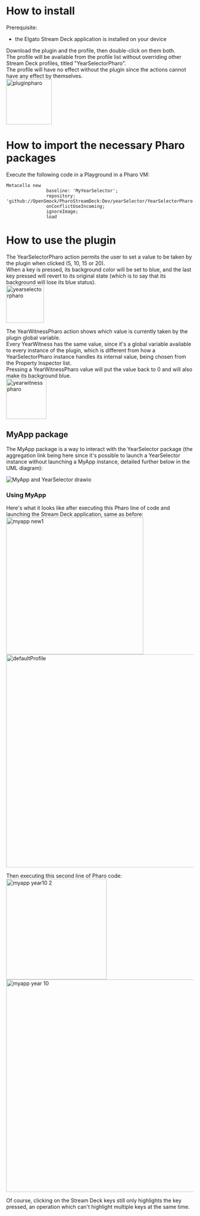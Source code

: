 # How to install
Prerequisite:
- the Elgato Stream Deck application is installed on your device

Download the plugin and the profile, then double-click on them both. \
The profile will be available from the profile list without overriding other Stream Deck profiles, titled "YearSelectorPharo". \
The profile will have no effect without the plugin since the actions cannot have any effect by themselves. \
<img width="122" alt="pluginpharo" src="https://github.com/OpenSmock/PharoStreamDeck/assets/76944457/17ad9f18-965c-4d56-adb9-13cb9df518b1">

# How to import the necessary Pharo packages
Execute the following code in a Playground in a Pharo VM:
```
Metacello new
               baseline: 'MyYearSelector';
               repository: 'github://OpenSmock/PharoStreamDeck:Dev/yearSelector/YearSelectorPharo';
               onConflictUseIncoming;
               ignoreImage;
               load
```

# How to use the plugin
The YearSelectorPharo action permits the user to set a value to be taken by the plugin when clicked (5, 10, 15 or 20). \
When a key is pressed, its background color will be set to blue, and the last key pressed will revert to its original state (which is to say that its background will lose its blue status). \
<img width="101" alt="yearselectorpharo" src="https://github.com/OpenSmock/PharoStreamDeck/assets/76944457/444077e9-cc21-4f63-8ee0-549932f8f2d2">

The YearWitnessPharo action shows which value is currently taken by the plugin global variable. \
Every YearWitness has the same value, since it's a global variable available to every instance of the plugin, which is different from how a YearSelectorPharo instance handles its internal value, being chosen from the Property Inspector list. \
Pressing a YearWitnessPharo value will put the value back to 0 and will also make its background blue. \
<img width="108" alt="yearwitnesspharo" src="https://github.com/OpenSmock/PharoStreamDeck/assets/76944457/5b0adb6c-794e-42f1-a4c1-d38e6a83f6bc">

## MyApp package
The MyApp package is a way to interact with the YearSelector package (the aggregation link being here since it's possible to launch a YearSelector instance without launching a MyApp instance, detailed further below in the UML diagram):

![MyApp and YearSelector drawio](https://github.com/OpenSmock/PharoStreamDeck/assets/76944457/f56fdeb7-6fc6-4f95-8185-636ef497063f)

### Using MyApp

Here's what it looks like after executing this Pharo line of code and launching the Stream Deck application, same as before: \
<img width="368" alt="myapp new1" src="https://github.com/OpenSmock/PharoStreamDeck/assets/76944457/c639c200-bec8-40a3-af51-690ef730dd31"> \
<img width="572" alt="defaultProfile" src="https://github.com/OpenSmock/PharoStreamDeck/assets/76944457/6e119585-7956-4961-9231-6e65538ae11b">

Then executing this second line of Pharo code: \
<img width="270" alt="myapp year10 2" src="https://github.com/OpenSmock/PharoStreamDeck/assets/76944457/6437d3f7-a4b0-46f7-bb54-5f77eb57799a"> \
<img width="571" alt="myapp year 10" src="https://github.com/OpenSmock/PharoStreamDeck/assets/76944457/121a09f6-d583-4f72-8bf7-3d3136ae98f9">

Of course, clicking on the Stream Deck keys still only highlights the key pressed, an operation which can't highlight multiple keys at the same time.
